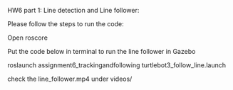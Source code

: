 HW6 part 1: Line detection and Line follower:

Please follow the steps to run the code:

Open roscore

Put the code below in terminal to run the line follower in Gazebo

roslaunch assignment6_trackingandfollowing turtlebot3_follow_line.launch

check the line_follower.mp4 under videos/
